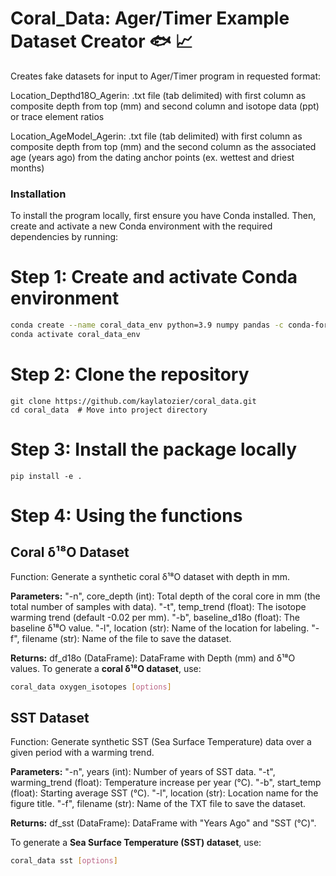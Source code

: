 # Coral_Data: Ager/Timer Example Dataset Creator :fish: :chart_with_upwards_trend:

Creates fake datasets for input to Ager/Timer program in requested format:

Location_Depthd18O_Agerin: .txt file (tab delimited) with first column as composite depth from top (mm) and second column and isotope data (ppt) or trace element ratios 

Location_AgeModel_Agerin: .txt file (tab delimited) with first column as composite depth from top (mm) and the second column as the associated age (years ago) from the dating anchor points (ex. wettest and driest months)

### Installation

To install the program locally, first ensure you have Conda installed. Then, create and activate a new Conda environment with the required dependencies by running:

# Step 1: Create and activate Conda environment
``` bash
conda create --name coral_data_env python=3.9 numpy pandas -c conda-forge
conda activate coral_data_env
```
# Step 2: Clone the repository
```
git clone https://github.com/kaylatozier/coral_data.git
cd coral_data  # Move into project directory
```
# Step 3: Install the package locally
```
pip install -e .
```
# Step 4: Using the functions

## Coral δ¹⁸O Dataset

Function: Generate a synthetic coral δ¹⁸O dataset with depth in mm.

**Parameters:**
        "-n", core_depth (int): Total depth of the coral core in mm (the total number of samples with data).
        "-t", temp_trend (float): The isotope warming trend (default -0.02 per mm).
        "-b", baseline_d18o (float): The baseline δ¹⁸O value.
        "-l", location (str): Name of the location for labeling.
        "-f", filename (str): Name of the file to save the dataset.

**Returns:**
        df_d18o (DataFrame): DataFrame with Depth (mm) and δ¹⁸O values.
To generate a **coral δ¹⁸O dataset**, use:

```bash
coral_data oxygen_isotopes [options] 

```

## SST Dataset

Function: Generate synthetic SST (Sea Surface Temperature) data over a given period with a warming trend.

**Parameters:**       "-n", years (int): Number of years of SST data.
       "-t", warming_trend (float): Temperature increase per year (°C).
       "-b", start_temp (float): Starting average SST (°C).
       "-l", location (str): Location name for the figure title.
       "-f", filename (str): Name of the TXT file to save the dataset.

 **Returns:**
        df_sst (DataFrame): DataFrame with "Years Ago" and "SST (°C)".


To generate a **Sea Surface Temperature (SST) dataset**, use:

```bash
coral_data sst [options]